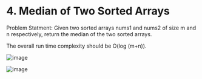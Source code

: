 # 4. Median of Two Sorted Arrays

Problem Statment: Given two sorted arrays nums1 and nums2 of size m and n respectively, return the median of the two sorted arrays.

The overall run time complexity should be O(log (m+n)).

![image](https://github.com/aryanv175/leetcode-daily/assets/91381804/d50ba888-8ccc-4bcf-b3f2-d251e3b62ee2)

![image](https://github.com/aryanv175/leetcode-daily/assets/91381804/bdc7412e-da82-4a8f-9f94-fc5f044f28db)
